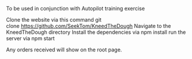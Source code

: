 To be used in conjunction with Autopilot training exercise

Clone the website via this command git clone https://github.com/SeekTom/KneedTheDough
Navigate to the KneedTheDough directory
Install the dependencies via npm install
run the server via npm start

Any orders received will show on the root page.
